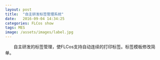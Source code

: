 ```yaml
---
layout: post
title:  "自主研发标签管理系统"
date:   2016-09-04 14:34:25
categories: FLCos show
tags: MES
image: /assets/images/label.jpg
---
```

&nbsp;&nbsp;&nbsp;&nbsp;&nbsp;&nbsp; 自主研发的标签管理，使FLCos支持自动连续的打印标签。标签模板修改简单。



[jekyll]:      http://jekyllrb.com
[jekyll-gh]:   https://github.com/jekyll/jekyll
[jekyll-help]: https://github.com/jekyll/jekyll-help
